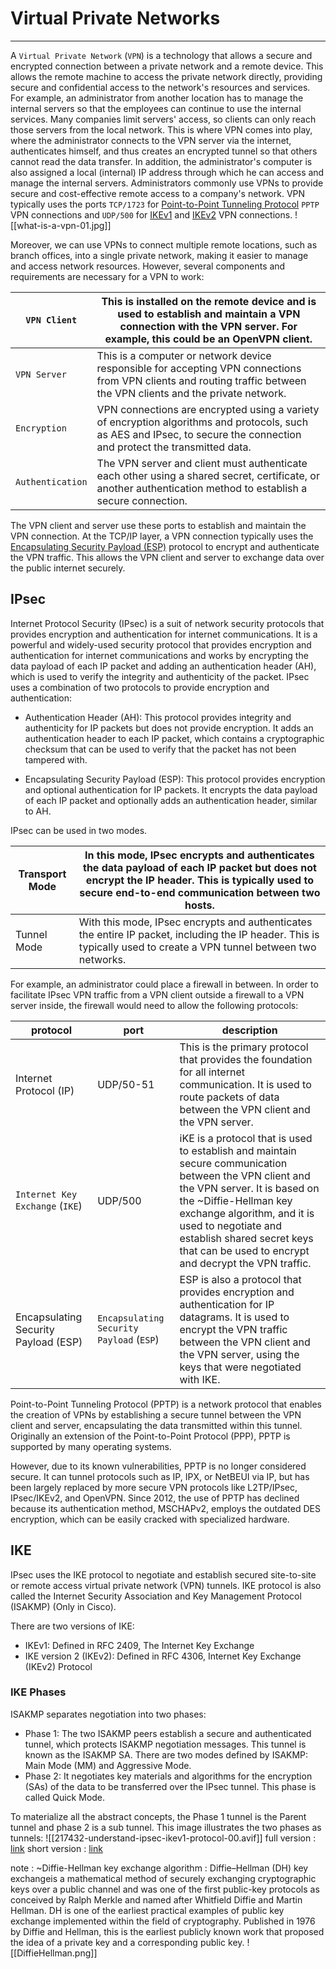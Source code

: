 # Virtual Private Networks

---

A `Virtual Private Network` (`VPN`) is a technology that allows a secure and encrypted connection between a private network and a remote device. This allows the remote machine to access the private network directly, providing secure and confidential access to the network's resources and services. For example, an administrator from another location has to manage the internal servers so that the employees can continue to use the internal services. Many companies limit servers' access, so clients can only reach those servers from the local network. This is where VPN comes into play, where the administrator connects to the VPN server via the internet, authenticates himself, and thus creates an encrypted tunnel so that others cannot read the data transfer. In addition, the administrator's computer is also assigned a local (internal) IP address through which he can access and manage the internal servers. Administrators commonly use VPNs to provide secure and cost-effective remote access to a company's network. VPN typically uses the ports `TCP/1723` for [Point-to-Point Tunneling Protocol](https://www.lifewire.com/pptp-point-to-point-tunneling-protocol-818182) `PPTP` VPN connections and `UDP/500` for [IKEv1](https://www.cisco.com/c/en/us/support/docs/security-vpn/ipsec-negotiation-ike-protocols/217432-understand-ipsec-ikev1-protocol.html) and [IKEv2](https://nordvpn.com/blog/ikev2ipsec/) VPN connections. 
![[what-is-a-vpn-01.jpg]]

Moreover, we can use VPNs to connect multiple remote locations, such as branch offices, into a single private network, making it easier to manage and access network resources. However, several components and requirements are necessary for a VPN to work:

| `VPN Client`     | This is installed on the remote device and is used to establish and maintain a VPN connection with the VPN server. For example, this could be an OpenVPN client.        |
| ---------------- | ----------------------------------------------------------------------------------------------------------------------------------------------------------------------- |
| `VPN Server`     | This is a computer or network device responsible for accepting VPN connections from VPN clients and routing traffic between the VPN clients and the private network.    |
| `Encryption`     | VPN connections are encrypted using a variety of encryption algorithms and protocols, such as AES and IPsec, to secure the connection and protect the transmitted data. |
| `Authentication` | The VPN server and client must authenticate each other using a shared secret, certificate, or another authentication method to establish a secure connection.           |
The VPN client and server use these ports to establish and maintain the VPN connection. At the TCP/IP layer, a VPN connection typically uses the [Encapsulating Security Payload (ESP)](https://www.ibm.com/docs/en/i/7.4?topic=protocols-encapsulating-security-payload) protocol to encrypt and authenticate the VPN traffic. This allows the VPN client and server to exchange data over the public internet securely.

## IPsec

Internet Protocol Security (IPsec) is a suit of network security protocols that provides encryption and authentication for internet communications. It is a powerful and widely-used security protocol that provides encryption and authentication for internet communications and works by encrypting the data payload of each IP packet and adding an authentication header (AH), which is used to verify the integrity and authenticity of the packet. IPsec uses a combination of two protocols to provide encryption and authentication:

- Authentication Header (AH): This protocol provides integrity and authenticity for IP packets but does not provide encryption. It adds an authentication header to each IP packet, which contains a cryptographic checksum that can be used to verify that the packet has not been tampered with.

- Encapsulating Security Payload (ESP): This protocol provides encryption and optional authentication for IP packets. It encrypts the data payload of each IP packet and optionally adds an authentication header, similar to AH.

IPsec can be used in two modes.


| Transport Mode | In this mode, IPsec encrypts and authenticates the data payload of each IP packet but does not encrypt the IP header. This is typically used to secure end-to-end communication between two hosts. |
| -------------- | -------------------------------------------------------------------------------------------------------------------------------------------------------------------------------------------------- |
| Tunnel Mode    | With this mode, IPsec encrypts and authenticates the entire IP packet, including the IP header. This is typically used to create a VPN tunnel between two networks.                                |
For example, an administrator could place a firewall in between. In order to facilitate IPsec VPN traffic from a VPN client outside a firewall to a VPN server inside, the firewall would need to allow the following protocols:


| protocol                             | port                                     | description                                                                                                                                                                                                                                                                                               |
| ------------------------------------ | ---------------------------------------- | --------------------------------------------------------------------------------------------------------------------------------------------------------------------------------------------------------------------------------------------------------------------------------------------------------- |
| Internet Protocol (IP)               | UDP/50-51                                | This is the primary protocol that provides the foundation for all internet communication. It is used to route packets of data between the VPN client and the VPN server.                                                                                                                                  |
| `Internet Key Exchange` (`IKE`)      | UDP/500                                  | iKE is a protocol that is used to establish and maintain secure communication between the VPN client and the VPN server. It is based on the ~Diffie-Hellman key exchange algorithm, and it is used to negotiate and establish shared secret keys that can be used to encrypt and decrypt the VPN traffic. |
| Encapsulating Security Payload (ESP) | `Encapsulating Security Payload` (`ESP`) | ESP is also a protocol that provides encryption and authentication for IP datagrams. It is used to encrypt the VPN traffic between the VPN client and the VPN server, using the keys that were negotiated with IKE.                                                                                       |


Point-to-Point Tunneling Protocol (PPTP) is a network protocol that enables the creation of VPNs by establishing a secure tunnel between the VPN client and server, encapsulating the data transmitted within this tunnel. Originally an extension of the Point-to-Point Protocol (PPP), PPTP is supported by many operating systems.

However, due to its known vulnerabilities, PPTP is no longer considered secure. It can tunnel protocols such as IP, IPX, or NetBEUI via IP, but has been largely replaced by more secure VPN protocols like L2TP/IPsec, IPsec/IKEv2, and OpenVPN. Since 2012, the use of PPTP has declined because its authentication method, MSCHAPv2, employs the outdated DES encryption, which can be easily cracked with specialized hardware.

## IKE 

IPsec uses the IKE protocol to negotiate and establish secured site-to-site or remote access virtual private network (VPN) tunnels. IKE protocol is also called the Internet Security Association and Key Management Protocol (ISAKMP) (Only in Cisco).

There are two versions of IKE:

-  IKEv1: Defined in RFC 2409, The Internet Key Exchange
 - IKE version 2 (IKEv2): Defined in RFC 4306, Internet Key Exchange (IKEv2) Protocol
### IKE Phases

ISAKMP separates negotiation into two phases:

- Phase 1: The two ISAKMP peers establish a secure and authenticated tunnel, which protects ISAKMP negotiation messages. This tunnel is known as the ISAKMP SA. There are two modes defined by ISAKMP: Main Mode (MM) and Aggressive Mode.
 -   Phase 2: It negotiates key materials and algorithms for the encryption (SAs) of the data to be transferred over the IPsec tunnel. This phase is called Quick Mode.

To materialize all the abstract concepts, the Phase 1 tunnel is the Parent tunnel and phase 2 is a sub tunnel. This image illustrates the two phases as tunnels:
![[217432-understand-ipsec-ikev1-protocol-00.avif]]
full version : [link](https://www.cisco.com/c/en/us/support/docs/security-vpn/ipsec-negotiation-ike-protocols/217432-understand-ipsec-ikev1-protocol.html)
short version : [link](https://nordvpn.com/blog/ikev2ipsec/)

note : 
~Diffie-Hellman key exchange algorithm : 
Diffie–Hellman (DH) key exchangeis a mathematical method of securely exchanging cryptographic keys over a public channel and was one of the first public-key protocols as conceived by Ralph Merkle and named after Whitfield Diffie and Martin Hellman. DH is one of the earliest practical examples of public key exchange implemented within the field of cryptography. Published in 1976 by Diffie and Hellman, this is the earliest publicly known work that proposed the idea of a private key and a corresponding public key. 
![[DiffieHellman.png]]